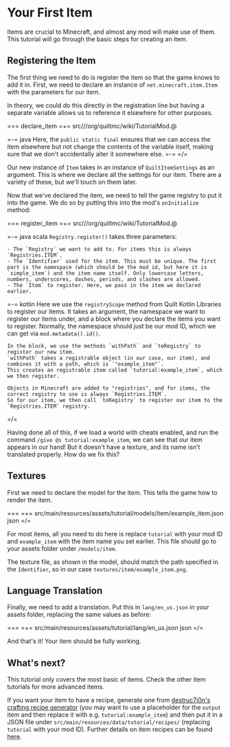 # Your First Item

Items are crucial to Minecraft, and almost any mod will make use of them.
This tutorial will go through the basic steps for creating an item.

## Registering the Item

The first thing we need to do is register the item so that the game knows to add it in.
First, we need to declare an instance of `net.minecraft.item.Item` with the parameters for our item.

In theory, we could do this directly in the registration line but having a separate variable allows us to reference it elsewhere for other purposes.

=== declare_item
=+= src/$/$/org/quiltmc/wiki/TutorialMod.@

=-= java
    Here, the `public static final` ensures that we can access the item elsewhere but not change the contents of the variable itself,
    making sure that we don't accidentally alter it somewhere else.
=-=
=/=

Our new instance of `Item` takes in an instance of `QuiltItemSettings` as an argument.
This is where we declare all the settings for our item.
There are a variety of these, but we'll touch on them later.

Now that we've declared the item, we need to tell the game registry to put it into the game.
We do so by putting this into the mod's `onInitialize` method:

=== register_item
=+= src/$/$/org/quiltmc/wiki/TutorialMod.@

=-= java scala
    `Registry.register()` takes three parameters:

    - The `Registry` we want to add to. For items this is always `Registries.ITEM`.
    - The `Identifier` used for the item. This must be unique. The first part is the namespace (which should be the mod id, but here it is `simple_item`) and the item name itself. Only lowercase letters, numbers, underscores, dashes, periods, and slashes are allowed.
    - The `Item` to register. Here, we pass in the item we declared earlier.

=-= kotlin
    Here we use the `registryScope` method from Quilt Kotlin Libraries to register our items.
    It takes an argument, the namespace we want to register our items under, and a block where you declare the items you want to register.
    Normally, the namespace should just be our mod ID, which we can get via `mod.metadata().id()`.
    
    In the block, we use the methods `withPath` and `toRegistry` to register our new item.
    `withPath` takes a registrable object (in our case, our item), and combines it with a path, which is `"example_item"`.
    This creates an registrable item called `tutorial:example_item`, which we then register.
    
    Objects in Minecraft are added to "registries", and for items, the correct registry to use is always `Registries.ITEM`.
    So for our item, we then call `toRegistry` to register our item to the `Registries.ITEM` registry.
=/=

Having done all of this, if we load a world with cheats enabled, and run the command `/give @s tutorial:example_item`, we can see that our item appears in our hand!
But it doesn't have a texture, and its name isn't translated properly. How do we fix this?

## Textures

First we need to declare the model for the item. This tells the game how to render the item.

===
=+= src/main/resources/assets/tutorial/models/item/example_item.json json
=/=

For most items, all you need to do here is replace `tutorial` with your mod ID and `example_item` with the item name you set earlier.
This file should go to your assets folder under `/models/item`.

The texture file, as shown in the model, should match the path specified in the `Identifier`, so in our case `textures/item/example_item.png`.

## Language Translation

Finally, we need to add a translation. Put this in `lang/en_us.json` in your assets folder, replacing the same values as before:

===
=+= src/main/resources/assets/tutorial/lang/en_us.json json
=/=

And that's it! Your item should be fully working.


## What's next?

This tutorial only covers the most basic of items. Check the other item tutorials for more advanced items.

If you want your item to have a recipe, generate one from [destruc7i0n's crafting recipe generator](https://crafting.thedestruc7i0n.ca/) (you may want to use a placeholder for the `output` item and then replace it with e.g. `tutorial:example_item`) and then put it in a JSON file under `src/main/resources/data/tutorial/recipes/` (replacing `tutorial` with your mod ID). Further details on item recipes can be found <abbr title="This documentation is not done yet, but it will be soon!">here</abbr>.
